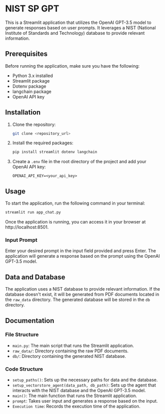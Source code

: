 # NIST SP GPT

This is a Streamlit application that utilizes the OpenAI GPT-3.5 model to generate responses based on user prompts. It leverages a NIST (National Institute of Standards and Technology) database to provide relevant information.

## Prerequisites

Before running the application, make sure you have the following:

- Python 3.x installed
- Streamlit package
- Dotenv package
- langchain package
- OpenAI API key

## Installation

1. Clone the repository:

   ```bash
   git clone <repository_url>
   ```

2. Install the required packages:

   ```bash
   pip install streamlit dotenv langchain
   ```

3. Create a `.env` file in the root directory of the project and add your OpenAI API key:

   ```plaintext
   OPENAI_API_KEY=<your_api_key>
   ```

## Usage

To start the application, run the following command in your terminal:

```bash
streamlit run app_chat.py
```

Once the application is running, you can access it in your browser at http://localhost:8501.

### Input Prompt

Enter your desired prompt in the input field provided and press Enter. The application will generate a response based on the prompt using the OpenAI GPT-3.5 model.

## Data and Database

The application uses a NIST database to provide relevant information. If the database doesn't exist, it will be generated from PDF documents located in the `raw_data` directory. The generated database will be stored in the `db` directory.

## Documentation

### File Structure

- `main.py`: The main script that runs the Streamlit application.
- `raw_data/`: Directory containing the raw PDF documents.
- `db/`: Directory containing the generated NIST database.

### Code Structure

- `setup_paths()`: Sets up the necessary paths for data and the database.
- `setup_vectorstore_agent(data_path, db_path)`: Sets up the agent that interacts with the NIST database and the OpenAI GPT-3.5 model.
- `main()`: The main function that runs the Streamlit application.
- `prompt`: Takes user input and generates a response based on the input.
- `Execution time`: Records the execution time of the application.
